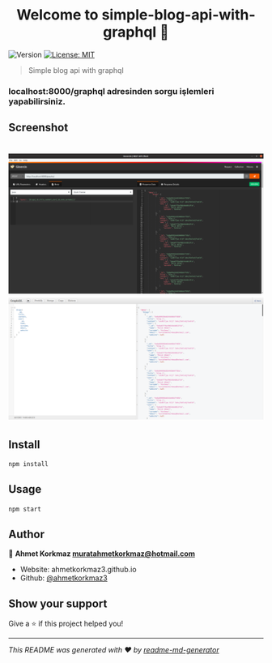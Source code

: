 <h1 align="center">Welcome to simple-blog-api-with-graphql 👋</h1>
<p>
  <img alt="Version" src="https://img.shields.io/badge/version-1.0.0-blue.svg?cacheSeconds=2592000" />
  <a href="#" target="_blank">
    <img alt="License: MIT" src="https://img.shields.io/badge/License-MIT-yellow.svg" />
  </a>
</p>

> Simple blog api with graphql

### localhost:8000/graphql adresinden sorgu işlemleri yapabilirsiniz.

## Screenshot

<h1 align="center">
  <img src="./images/ss2.png">
  <img src="./images/ss.png">
</h1>

## Install

```sh
npm install
```

## Usage

```sh
npm start
```

## Author

👤 **Ahmet Korkmaz <muratahmetkorkmaz@hotmail.com>**

* Website: ahmetkorkmaz3.github.io
* Github: [@ahmetkorkmaz3](https://github.com/ahmetkorkmaz3)

## Show your support

Give a ⭐️ if this project helped you!

***
_This README was generated with ❤️ by [readme-md-generator](https://github.com/kefranabg/readme-md-generator)_
